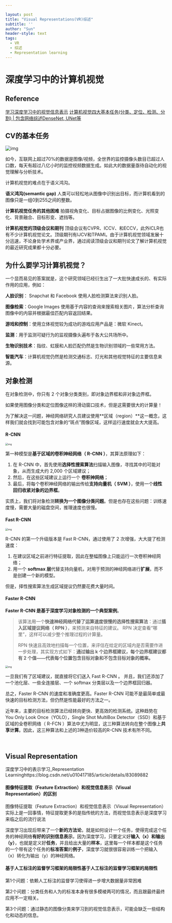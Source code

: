 ```yaml
---

layout: post
title: "Visual Representations(VR)综述"
subtitle: ''
author: "Sun"
header-style: text
tags:
  - VR
  - 综述
  - Representation learning
---
```


# 深度学习中的计算机视觉

## Reference

[学习深度学习中的视觉信息表示](https://zhuanlan.zhihu.com/p/72056691)
[计算机视觉四大基本任务(分类、定位、检测、分割) |  包含网络综述DenseNet, UNet等](https://zhuanlan.zhihu.com/p/31727402)

## CV的基本任务

![img](https://pic3.zhimg.com/80/v2-79617ad77b74a2dcb259add4774f25a2_720w.jpg)

如今，互联网上超过70%的数据是图像/视频，全世界的监控摄像头数目已超过人口数，每天有超过八亿小时的监控视频数据生成。如此大的数据量亟待自动化的视觉理解与分析技术。

计算机视觉的难点在于语义鸿沟。

**语义鸿沟(semantic gap)** 人类可以轻松地从图像中识别出目标，而计算机看到的图像只是一组0到255之间的整数。

**计算机视觉任务的其他困难** 拍摄视角变化、目标占据图像的比例变化、光照变化、背景融合、目标形变、遮挡等。

**计算机视觉的顶级会议和期刊** 顶级会议有CVPR、ICCV、和ECCV，此外ICLR也有不少计算机视觉论文。顶级期刊有IJCV和TPAMI。由于计算机视觉领域发展十分迅速，不论身处学术界或产业界，通过阅读顶级会议和期刊论文了解计算机视觉的最近研究成果都十分必要。

## **为什么要学习计算机视觉？**

一个显而易见的答案就是，这个研究领域已经衍生出了一大批快速成长的、有实际作用的应用，例如：

**人脸识别**： Snapchat 和 Facebook 使用人脸检测算法来识别人脸。

**图像检索**：Google Images 使用基于内容的查询来搜索相关图片，算法分析查询图像中的内容并根据最佳匹配内容返回结果。

**游戏和控制**：使用立体视觉较为成功的游戏应用产品是：微软 Kinect。

**监测**：用于监测可疑行为的监视摄像头遍布于各大公共场所中。

**生物识别技术**：指纹、虹膜和人脸匹配仍然是生物识别领域的一些常用方法。

**智能汽车**：计算机视觉仍然是检测交通标志、灯光和其他视觉特征的主要信息来源。

## 对象检测

在对象检测中，你只有 2 个对象分类类别，即对象边界框和非对象边界框。

如果使用图像分类和定位图像这样的滑动窗口技术，但是这需要很大的计算量！

为了解决这一问题，神经网络研究人员建议使用**区域（region）**这一概念，这样我们就会找到可能包含对象的“斑点”图像区域，这样运行速度就会大大提高。

#### R-CNN

<img src="https://file.ai100.com.cn/files/sogou-articles/original/449b1729-bb95-4b83-9e64-af867d3fda23/640.png" alt="img" style="zoom: 50%;" />

第一种模型是**基于区域的卷积神经网络（ R-CNN ）**，其算法原理如下：

1. 在 R-CNN 中，首先使用**选择性搜索算法**扫描输入图像，寻找其中的可能对象，从而生成大约 2,000 个区域建议；
2. 然后，在这些区域建议上运行一个 **卷积神网络**；
3. 最后，将每个卷积神经网络的输出传给**支持向量机（ SVM ）**，使用一个**线性回归收紧对象的边界框**。

实质上，我们将对象检测**转换为一个图像分类问题**。但是也存在这些问题：训练速度慢，需要大量的磁盘空间，推理速度也很慢。

#### Fast R-CNN

<img src="https://file.ai100.com.cn/files/sogou-articles/original/cc21d18e-830b-4556-8392-cea56cc731ba/640.png" alt="img" style="zoom: 50%;" />

R-CNN 的第一个升级版本是 Fast R-CNN，通过使用了 2 次增强，大大提了检测速度：

1. 在建议区域之前进行特征提取，因此在整幅图像上只能运行一次卷积神经网络；
2. 用一个 **softmax 层**代替支持向量机，对用于预测的神经网络进行**扩展**，而不是创建一个新的模型。

但是，择性搜索算法生成区域提议仍然要花费大量时间。

#### Faster R-CNN

**Faster R-CNN 是基于深度学习对象检测的一个典型案例**。

> 该算法用一个**快速神经网络代替了运算速度很慢的选择性搜索算法**：通过**插入区域提议网络（ RPN ）**，来预测来自特征的建议。 RPN 决定查看“哪里”，这样可以减少整个推理过程的计算量。 
>
> RPN 快速且高效地扫描每一个位置，来评估在给定的区域内是否需要作进一步处理，其实现方式如下：**通过输出 k 个边界框建议，每个边界框建议都有 2 个值——代表每个位置包含目标对象和不包含目标对象的概率。**

<img src="https://file.ai100.com.cn/files/sogou-articles/original/16ba72fb-f96e-4b84-b89b-5d10429da296/640.png" alt="img" style="zoom:50%;" />

﻿一旦我们有了区域建议，就直接将它们送入 Fast R-CNN 。 并且，我们还添加了一个池化层、一些全连接层、一个 softmax 分类层以及一个边界框回归器。

总之，Faster R-CNN 的速度和准确度更高。Faster R-CNN 可能不是最简单或最快速的目标检测方法，但仍然是性能最好的方法之一。

近年来，主要的目标检测算法已经转向更快、更高效的检测系统。这种趋势在 You Only Look Once（YOLO），Single Shot MultiBox Detector（SSD）和基于区域的全卷积网络（ R-FCN ）算法中尤为明显，这三种算法转向在整个图像上**共享计算**。因此，这三种算法和上述的3种造价较高的R-CNN 技术有所不同。

  

## Visual Representation

深度学习中的表示学习_Representation Learninghttps://blog.csdn.net/u010417185/article/details/83089882

#### 图像特征提取（Feature Extraction）和视觉信息表示（Visual Representation）的区别

图像特征提取（Feature Extraction）和视觉信息表示（Visual Representation）实际上是一回事情，特征提取更多的是指传统的方法，而视觉信息表示是深度学习来临之后的流行说法

深度学习出现后带来了一个**新的方法论**，就是如何设计一个任务，使得完成这个任务的神经网络**有好的识别信息表示**，因为深度学习，只要定义好**输入（x）和输出（y）**，也就是定义好**任务**，并且给出大量的**样本**，这里每一个样本都是这个任务的一个带有这个任务的**标准答案**的**例子**，深度学习就很很容易训练一个把输入（x）转化为输出（y）的神经网络。

#### 基于人工标注的监督学习框架的局限性基于人工标注的监督学习框架的局限性

第1个问题：依赖人工标注的监督学习使得进一步增大数据量非常困难

第2个问题：分类任务和人为的标准本身有很多模棱两可的情况，而且跟最终最终应用不一定相关。

第3个问题：通过静态的图像分类来学习到的视觉信息表示，可能会缺乏一些结构化和动态的信息。

